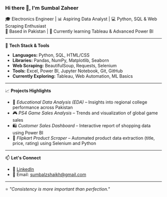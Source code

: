 ### Hi there 👋, I'm Sumbal Zaheer

🎓 Electronics Engineer | 📊 Aspiring Data Analyst | 💻 Python, SQL & Web Scraping Enthusiast  
📍 Based in Pakistan | 🌱 Currently learning Tableau & Advanced Power BI

---

🔧 **Tech Stack & Tools**  
- **Languages:** Python, SQL, HTML/CSS  
- **Libraries:** Pandas, NumPy, Matplotlib, Seaborn  
- **Web Scraping:** BeautifulSoup, Requests, Selenium  
- **Tools:** Excel, Power BI, Jupyter Notebook, Git, GitHub  
- **Currently Exploring:** Tableau, Web Automation, ML Basics

---

📈 **Projects Highlights**
- 🧠 *Educational Data Analysis (EDA)* – Insights into regional college performance across Pakistan  
- 🎮 *PS4 Game Sales Analysis* – Trends and visualization of global game sales  
- 🛍️ *Customer Sales Dashboard* – Interactive report of shopping data using Power BI  
- 🛒 *Flipkart Product Scraper* – Automated product data extraction (title, price, rating) using Selenium and Python

---

📫 **Let's Connect**  
- 💼 [LinkedIn](https://www.linkedin.com/in/sumbal-zaheer/)  
- 📧 Email: sumbalzshaikh@gmail.com

---

⭐ *"Consistency is more important than perfection."*
